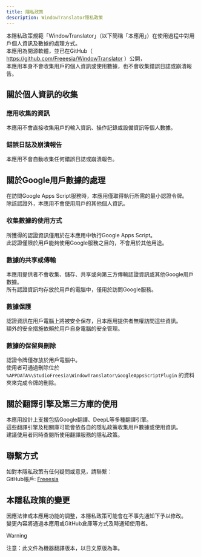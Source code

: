 ```yaml
---
title: 隱私政策
description: WindowTranslator隱私政策
---
```


本隱私政策規範「WindowTranslator」（以下簡稱「本應用」）在使用過程中對用戶個人資訊及數據的處理方式。  
本應用為開源軟體，並已在GitHub（ https://github.com/Freeesia/WindowTranslator ）公開，  
本應用本身不會收集用戶的個人資訊或使用數據，也不會收集錯誤日誌或崩潰報告。

## 關於個人資訊的收集

### 應用收集的資訊  
本應用不會直接收集用戶的輸入資訊、操作記錄或設備資訊等個人數據。

### 錯誤日誌及崩潰報告  
本應用不會自動收集任何錯誤日誌或崩潰報告。

## 關於Google用戶數據的處理  
在訪問Google Apps Script服務時，本應用僅取得執行所需的最小認證令牌。  
除該認證外，本應用不會使用用戶的其他個人資訊。

### 收集數據的使用方式  
所獲得的認證資訊僅用於在本應用中執行Google Apps Script。  
此認證僅限於用戶能夠使用Google服務之目的，不會用於其他用途。

### 數據的共享或傳輸  
本應用提供者不會收集、儲存、共享或向第三方傳輸認證資訊或其他Google用戶數據。  
所有認證資訊均存放於用戶的電腦中，僅用於訪問Google服務。

### 數據保護  
認證資訊在用戶電腦上將被安全保存，且本應用提供者無權訪問這些資訊。  
額外的安全措施依賴於用戶自身電腦的安全管理。

### 數據的保留與刪除  
認證令牌僅存放於用戶電腦中。  
使用者可通過刪除位於 `%APPDATA%\StudioFreesia\WindowTranslator\GoogleAppsScriptPlugin` 的資料夾來完成令牌的刪除。

## 關於翻譯引擎及第三方庫的使用  
本應用設計上支援包括Google翻譯、DeepL等多種翻譯引擎。  
這些翻譯引擎及相關庫可能會依各自的隱私政策收集用戶數據或使用資訊。  
建議使用者同時查閱所使用翻譯服務的隱私政策。

## 聯繫方式  
如對本隱私政策有任何疑問或意見，請聯繫：  
GitHub帳戶: [Freeesia](https://github.com/Freeesia)

## 本隱私政策的變更  
因應法律或本應用功能的調整，本隱私政策可能會在不事先通知下予以修改。  
變更內容將通過本應用或GitHub倉庫等方式及時通知使用者。

> [!WARNING]
> 注意：此文件為機器翻譯版本，以日文原版為準。
